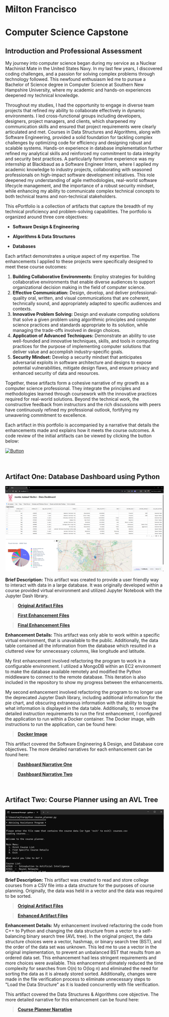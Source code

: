 # Milton Francisco

# Computer Science Capstone

## Introduction and Professional Assessment

My journey into computer science began during my service as a Nuclear Machinist Mate in the United States Navy. In my last few years, I discovered coding challenges, and a passion for solving complex problems through technology followed. This newfound enthusiasm led me to pursue a Bachelor of Science degree in Computer Science at Southern New Hampshire University, where my academic and hands-on experiences deepened my technical knowledge.

Throughout my studies, I had the opportunity to engage in diverse team projects that refined my ability to collaborate effectively in dynamic environments. I led cross-functional groups including developers, designers, project managers, and clients, which sharpened my communication skills and ensured that project requirements were clearly articulated and met. Courses in Data Structures and Algorithms, along with Software Engineering, provided a solid foundation for tackling complex challenges by optimizing code for efficiency and designing robust and scalable systems. Hands-on experience in database implementation further refined my analytical skills and reinforced my commitment to data integrity and security best practices. A particularly formative experience was my internship at Blackbaud as a Software Engineer Intern, where I applied my academic knowledge to industry projects, collaborating with seasoned professionals on high-impact software development initiatives. This role deepened my understanding of agile methodologies, real-world software lifecycle management, and the importance of a robust security mindset, while enhancing my ability to communicate complex technical concepts to both technical teams and non-technical stakeholders.

This ePortfolio is a collection of artifacts that capture the breadth of my technical proficiency and problem-solving capabilities. The portfolio is organized around three core objectives:

- **Software Design & Engineering**

- **Algorithms & Data Structures**

- **Databases**

Each artifact demonstrates a unique aspect of my expertise. The enhancements I applied to these projects were specifically designed to meet these course outcomes:
1.	**Building Collaborative Environments:** Employ strategies for building collaborative environments that enable diverse audiences to support organizational decision making in the field of computer science.
2.	**Effective Communication:** Design, develop, and deliver professional-quality oral, written, and visual communications that are coherent, technically sound, and appropriately adapted to specific audiences and contexts.
3.	**Innovative Problem Solving:** Design and evaluate computing solutions that solve a given problem using algorithmic principles and computer science practices and standards appropriate to its solution, while managing the trade-offs involved in design choices.
4.	**Application of Advanced Techniques:** Demonstrate an ability to use well-founded and innovative techniques, skills, and tools in computing practices for the purpose of implementing computer solutions that deliver value and accomplish industry-specific goals.
5.	**Security Mindset:** Develop a security mindset that anticipates adversarial exploits in software architecture and designs to expose potential vulnerabilities, mitigate design flaws, and ensure privacy and enhanced security of data and resources.

Together, these artifacts form a cohesive narrative of my growth as a computer science professional. They integrate the principles and methodologies learned through coursework with the innovative practices required for real-world solutions. Beyond the technical work, the constructive feedback from instructors and the rich discussions with peers have continuously refined my professional outlook, fortifying my unwavering commitment to excellence.

Each artifact in this portfolio is accompanied by a narrative that details the enhancements made and explains how it meets the course outcomes. A code review of the initial artifacts can be viewed by clicking the button below:

[![Button](https://img.shields.io/badge/Code%20Review%20Video-lightgreen?logo=youtube)](https://youtu.be/vRXSZ_k8jTI)

<br />

## Artifact One: Database Dashboard using Python

![Dashboard Image](DataDashboard.png)

**Brief Description:** This artifact was created to provide a user friendly way to interact with data in a large database. It was originally developed within a course provided virtual environment and utilized Jupyter Notebook with the Jupyter Dash library.

> [**Original Artifact Files**](https://github.com/milt-francisco/Capstone-Project/blob/main/Original-DataDashboard)

> [**First Enhancement Files**](https://github.com/milt-francisco/Capstone-Project/tree/main/Enhancement%203-DataDashboard)

> [**Final Enhancement Files**](https://github.com/milt-francisco/Capstone-Project/tree/main/Enhancement%203-DataDashboard)

**Enhancement Details:** This artifact was only able to work within a specific virtual environment, that is unavailable to the public. Additionally, the data table contained all the information from the database which resulted in a cluttered view for unnecessary columns, like longitude and latitude. 

My first enhancement involved refactoring the program to work in a configurable environment. I utilized a MongoDB within an EC2 environment to make the database available remotely and modified the Python middleware to connect to the remote database. This iteration is also included in the repository to show my progress between the enhancements.

My second enhancement involved refactoring the program to no longer use the deprecated Jupyter Dash library, including additional information for the pie chart, and obscuring extraneous information with the ability to toggle what information is displayed in the data table. Additionally, to remove the detailed instruction requirements to run the first enhancement, I configured the application to run within a Docker container. The Docker image, with instructions to run the application, can be found here: 

> [**Docker Image**](https://hub.docker.com/r/miltfrancisco/cs499-capstone) 

This artifact covered the Software Engineering & Design, and Database core objectives. The more detailed narratives for each enhancement can be found here: 
> [**Dashboard Narrative One**](https://github.com/milt-francisco/Capstone-Project/blob/main/DataDashboard_Narrative1.pdf)

> [**Dashboard Narrative Two**](https://github.com/milt-francisco/Capstone-Project/blob/main/DataDashboard_Narrative2.pdf)

<br />

## Artifact Two: Course Planner using an AVL Tree

![Course Planner Image](CoursePlanner.png)

**Brief Description:** This artifact was created to read and store college courses from a CSV file into a data structure for the purposes of course planning. Originally, the data was held in a vector and the data was required to be sorted. 

> [**Original Artifact Files**](https://github.com/milt-francisco/Capstone-Project/blob/main/Original-CoursePlanner)

> [**Enhanced Artifact Files**](https://github.com/milt-francisco/Capstone-Project/tree/main/Enhancement%202-CoursePlanner)

**Enhancement Details:** My enhancement involved refactoring the code from C++ to Python and changing the data structure from a vector to a self-balancing binary search tree (AVL tree). In the original project, the data structure choices were a vector, hashmap, or binary search tree (BST), and the order of the data set was unknown. This led me to use a vector in the original implementation, to prevent an unbalanced BST that results from an ordered data set. This enhancement had less stringent requirements and more choices were available. This enhancement ultimately reduced the time complexity for searches from O(n) to O(log n) and eliminated the need for sorting the data as it is already stored sorted. Additionally, changes were made in the file verification process to eliminate unnecessary steps to "Load the Data Structure" as it is loaded concurrently with file verification.

This artifact covered the Data Structures & Algorithms core objective. The more detailed narrative for this enhancement can be found here: 
> [**Course Planner Narrative**](https://github.com/milt-francisco/Capstone-Project/blob/main/CoursePlanner_Narrative.pdf)

